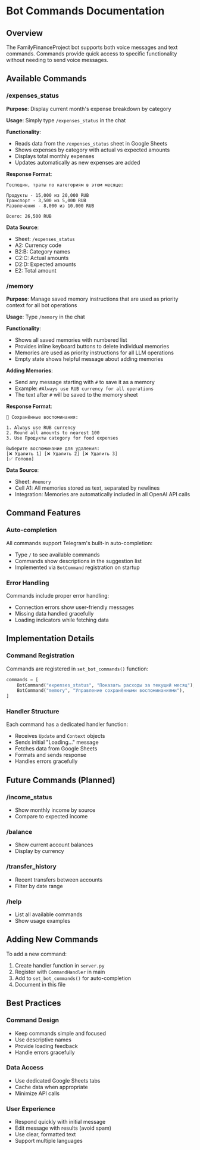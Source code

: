 # Bot Commands Documentation

## Overview
The FamilyFinanceProject bot supports both voice messages and text commands. Commands provide quick access to specific functionality without needing to send voice messages.

## Available Commands

### /expenses_status
**Purpose**: Display current month's expense breakdown by category

**Usage**: Simply type `/expenses_status` in the chat

**Functionality**:
- Reads data from the `/expenses_status` sheet in Google Sheets
- Shows expenses by category with actual vs expected amounts
- Displays total monthly expenses
- Updates automatically as new expenses are added

**Response Format**:
```
Господин, траты по категориям в этом месяце:

Продукты - 15,000 из 20,000 RUB
Транспорт - 3,500 из 5,000 RUB
Развлечения - 8,000 из 10,000 RUB

Всего: 26,500 RUB
```

**Data Source**:
- Sheet: `/expenses_status`
- A2: Currency code
- B2:B: Category names
- C2:C: Actual amounts
- D2:D: Expected amounts
- E2: Total amount

### /memory
**Purpose**: Manage saved memory instructions that are used as priority context for all bot operations

**Usage**: Type `/memory` in the chat

**Functionality**:
- Shows all saved memories with numbered list
- Provides inline keyboard buttons to delete individual memories
- Memories are used as priority instructions for all LLM operations
- Empty state shows helpful message about adding memories

**Adding Memories**:
- Send any message starting with `#` to save it as a memory
- Example: `#Always use RUB currency for all operations`
- The text after `#` will be saved to the memory sheet

**Response Format**:
```
📝 Сохранённые воспоминания:

1. Always use RUB currency
2. Round all amounts to nearest 100
3. Use Продукты category for food expenses

Выберите воспоминание для удаления:
[❌ Удалить 1] [❌ Удалить 2] [❌ Удалить 3]
[✅ Готово]
```

**Data Source**:
- Sheet: `#memory`
- Cell A1: All memories stored as text, separated by newlines
- Integration: Memories are automatically included in all OpenAI API calls

## Command Features

### Auto-completion
All commands support Telegram's built-in auto-completion:
- Type `/` to see available commands
- Commands show descriptions in the suggestion list
- Implemented via `BotCommand` registration on startup

### Error Handling
Commands include proper error handling:
- Connection errors show user-friendly messages
- Missing data handled gracefully
- Loading indicators while fetching data

## Implementation Details

### Command Registration
Commands are registered in `set_bot_commands()` function:
```python
commands = [
    BotCommand("expenses_status", "Показать расходы за текущий месяц"),
    BotCommand("memory", "Управление сохранёнными воспоминаниями"),
]
```

### Handler Structure
Each command has a dedicated handler function:
- Receives `Update` and `Context` objects
- Sends initial "Loading..." message
- Fetches data from Google Sheets
- Formats and sends response
- Handles errors gracefully

## Future Commands (Planned)

### /income_status
- Show monthly income by source
- Compare to expected income

### /balance
- Show current account balances
- Display by currency

### /transfer_history
- Recent transfers between accounts
- Filter by date range

### /help
- List all available commands
- Show usage examples

## Adding New Commands

To add a new command:
1. Create handler function in `server.py`
2. Register with `CommandHandler` in main
3. Add to `set_bot_commands()` for auto-completion
4. Document in this file

## Best Practices

### Command Design
- Keep commands simple and focused
- Use descriptive names
- Provide loading feedback
- Handle errors gracefully

### Data Access
- Use dedicated Google Sheets tabs
- Cache data when appropriate
- Minimize API calls

### User Experience
- Respond quickly with initial message
- Edit message with results (avoid spam)
- Use clear, formatted text
- Support multiple languages